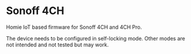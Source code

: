 # Sonoff 4CH

Homie IoT based firmware for Sonoff 4CH and 4CH Pro.

The device needs to be configured in self-locking mode. Other modes are not intended and not tested but may work.

